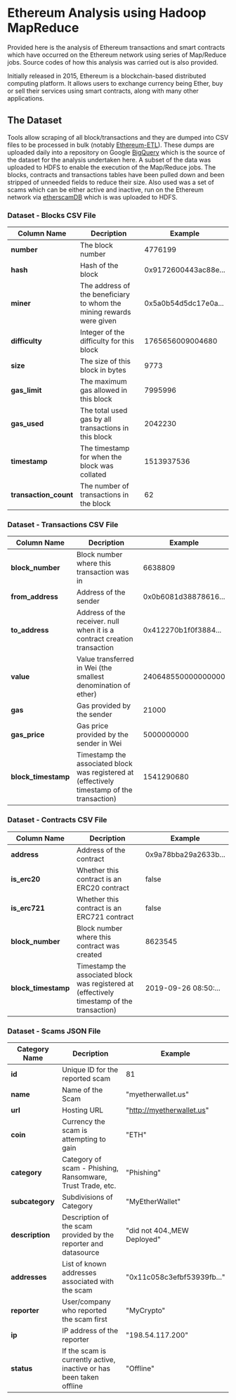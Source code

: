 # Ethereum Analysis using Hadoop MapReduce

Provided here is the analysis of Ethereum transactions and smart contracts which have occurred on the Ethereum network using series of Map/Reduce jobs. Source codes of how this analysis was carried out is also provided.

Initially released in 2015, Ethereum is a blockchain-based distributed computing platform. It allows users to exchange currency being Ether, buy or sell their services using smart contracts, along with many other applications.

## The Dataset

Tools allow scraping of all block/transactions and they are dumped into CSV files to be processed in bulk (notably [Ethereum-ETL](https://github.com/blockchain-etl/ethereum-etl)). These dumps are uploaded daily into a repository on Google [BigQuery](https://bigquery.cloud.google.com/dataset/bigquery-public-data:crypto_ethereum?pli=1) which is the source of the dataset for the analysis undertaken here. A subset of the data was uploaded to HDFS to enable the execution of the Map/Reduce jobs. The blocks, contracts and transactions tables have been pulled down and been stripped of unneeded fields to reduce their size. Also used was a set of scams which can be either active and inactive, run on the Ethereum network via [etherscamDB](https://etherscamdb.info/scams) which is was uploaded to HDFS.

### Dataset - Blocks CSV File

| Column Name           | Decription                                                   | Example              |
| --------------------- | ------------------------------------------------------------ | -------------------- |
| **number**            | The block number                                             | 4776199              |
| **hash**              | Hash of the block                                            | 0x9172600443ac88e... |
| **miner**             | The address of the beneficiary to whom the mining rewards were given | 0x5a0b54d5dc17e0a... |
| **difficulty**        | Integer of the difficulty for this block                     | 1765656009004680     |
| **size**              | The size of this block in bytes                              | 9773                 |
| **gas_limit**         | The maximum gas allowed in this block                        | 7995996              |
| **gas_used**          | The total used gas by all transactions in this block         | 2042230              |
| **timestamp**         | The timestamp for when the block was collated                | 1513937536           |
| **transaction_count** | The number of transactions in the block                      | 62                   |

### Dataset - Transactions CSV File

| Column Name         | Decription                                                   | Example              |
| ------------------- | ------------------------------------------------------------ | -------------------- |
| **block_number**    | Block number where this transaction was in                   | 6638809              |
| **from_address**    | Address of the sender                                        | 0x0b6081d38878616... |
| **to_address**      | Address of the receiver. null when it is a contract creation transaction | 0x412270b1f0f3884... |
| **value**           | Value transferred in Wei (the smallest denomination of ether) | 240648550000000000   |
| **gas**             | Gas provided by the sender                                   | 21000                |
| **gas_price**       | Gas price provided by the sender in Wei                      | 5000000000           |
| **block_timestamp** | Timestamp the associated block was registered at (effectively timestamp of the transaction) | 1541290680           |

### Dataset - Contracts CSV File

| Column Name         | Decription                                                   | Example              |
| ------------------- | ------------------------------------------------------------ | -------------------- |
| **address**         | Address of the contract                                      | 0x9a78bba29a2633b... |
| **is_erc20**        | Whether this contract is an ERC20 contract                   | false                |
| **is_erc721**       | Whether this contract is an ERC721 contract                  | false                |
| **block_number**    | Block number where this contract was created                 | 8623545              |
| **block_timestamp** | Timestamp the associated block was registered at (effectively timestamp of the transaction) | 2019-09-26 08:50:... |

### Dataset - Scams JSON File

| Category Name   | Decription                                                   | Example                     |
| --------------- | ------------------------------------------------------------ | --------------------------- |
| **id**          | Unique ID for the reported scam                              | 81                          |
| **name**        | Name of the Scam                                             | "myetherwallet.us"          |
| **url**         | Hosting URL                                                  | "http://myetherwallet.us"   |
| **coin**        | Currency the scam is attempting to gain                      | "ETH"                       |
| **category**    | Category of scam - Phishing, Ransomware, Trust Trade, etc.   | "Phishing"                  |
| **subcategory** | Subdivisions of Category                                     | "MyEtherWallet"             |
| **description** | Description of the scam provided by the reporter and datasource | "did not 404.,MEW Deployed" |
| **addresses**   | List of known addresses associated with the scam             | "0x11c058c3efbf53939fb..."  |
| **reporter**    | User/company who reported the scam first                     | "MyCrypto"                  |
| **ip**          | IP address of the reporter                                   | "198.54.117.200"            |
| **status**      | If the scam is currently active, inactive or has been taken offline | "Offline"                   |
